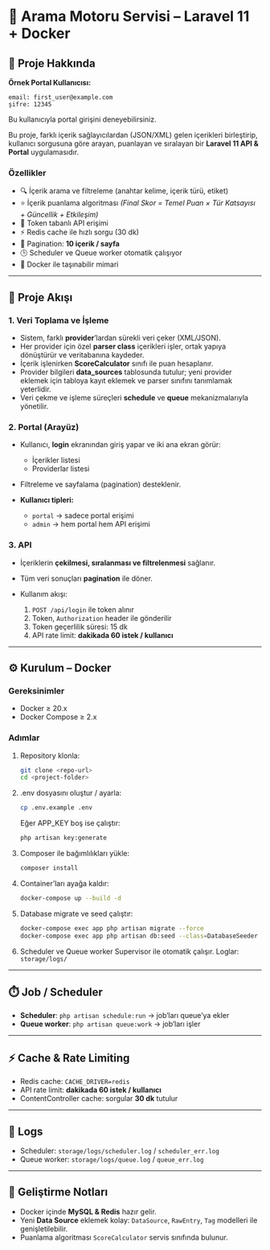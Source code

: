 # 📌 Arama Motoru Servisi – Laravel 11 + Docker

## 🚀 Proje Hakkında

**Örnek Portal Kullanıcısı:**
```
email: first_user@example.com
şifre: 12345
```

Bu kullanıcıyla portal girişini deneyebilirsiniz.

Bu proje, farklı içerik sağlayıcılardan (JSON/XML) gelen içerikleri birleştirip, kullanıcı sorgusuna göre arayan, puanlayan ve sıralayan bir **Laravel 11 API & Portal** uygulamasıdır.

### Özellikler

* 🔍 İçerik arama ve filtreleme (anahtar kelime, içerik türü, etiket)
* ⭐ İçerik puanlama algoritması
  *(Final Skor = Temel Puan × Tür Katsayısı + Güncellik + Etkileşim)*
* 🔑 Token tabanlı API erişimi
* ⚡ Redis cache ile hızlı sorgu (30 dk)
* 📄 Pagination: **10 içerik / sayfa**
* 🕒 Scheduler ve Queue worker otomatik çalışıyor
* 🐳 Docker ile taşınabilir mimari

---

## 🔄 Proje Akışı

### 1. Veri Toplama ve İşleme

* Sistem, farklı **provider**’lardan sürekli veri çeker (XML/JSON).
* Her provider için özel **parser class** içerikleri işler, ortak yapıya dönüştürür ve veritabanına kaydeder.
* İçerik işlenirken **ScoreCalculator** sınıfı ile puan hesaplanır.
* Provider bilgileri **data\_sources** tablosunda tutulur; yeni provider eklemek için tabloya kayıt eklemek ve parser sınıfını tanımlamak yeterlidir.
* Veri çekme ve işleme süreçleri **schedule** ve **queue** mekanizmalarıyla yönetilir.

### 2. Portal (Arayüz)

* Kullanıcı, **login** ekranından giriş yapar ve iki ana ekran görür:

  * İçerikler listesi
  * Providerlar listesi
* Filtreleme ve sayfalama (pagination) desteklenir.
* **Kullanıcı tipleri:**

  * `portal` → sadece portal erişimi
  * `admin` → hem portal hem API erişimi

### 3. API

* İçeriklerin **çekilmesi, sıralanması ve filtrelenmesi** sağlanır.
* Tüm veri sonuçları **pagination** ile döner.
* Kullanım akışı:

  1. `POST /api/login` ile token alınır
  2. Token, `Authorization` header ile gönderilir
  3. Token geçerlilik süresi: 15 dk
  4. API rate limit: **dakikada 60 istek / kullanıcı**

---

## ⚙️ Kurulum – Docker

### Gereksinimler

* Docker ≥ 20.x
* Docker Compose ≥ 2.x

### Adımlar

1. Repository klonla:

   ```bash
   git clone <repo-url>
   cd <project-folder>
   ```
2. .env dosyasını oluştur / ayarla:

   ```bash
   cp .env.example .env
   ```
   Eğer APP_KEY boş ise çalıştır:

   ```bash
   php artisan key:generate
   ```
3. Composer ile bağımlılıkları yükle:

   ```bash
   composer install
   ```
4. Container’ları ayağa kaldır:

   ```bash
   docker-compose up --build -d
   ```
5. Database migrate ve seed çalıştır:

   ```bash
   docker-compose exec app php artisan migrate --force
   docker-compose exec app php artisan db:seed --class=DatabaseSeeder --force
   ```
6. Scheduler ve Queue worker Supervisor ile otomatik çalışır.
   Loglar: `storage/logs/`

---

## ⏱️ Job / Scheduler

* **Scheduler**: `php artisan schedule:run` → job’ları queue’ya ekler
* **Queue worker**: `php artisan queue:work` → job’ları işler

---

## ⚡ Cache & Rate Limiting

* Redis cache: `CACHE_DRIVER=redis`
* API rate limit: **dakikada 60 istek / kullanıcı**
* ContentController cache: sorgular **30 dk** tutulur

---

## 📑 Logs

* Scheduler: `storage/logs/scheduler.log` / `scheduler_err.log`
* Queue worker: `storage/logs/queue.log` / `queue_err.log`

---

## 🔧 Geliştirme Notları

* Docker içinde **MySQL & Redis** hazır gelir.
* Yeni **Data Source** eklemek kolay: `DataSource`, `RawEntry`, `Tag` modelleri ile genişletilebilir.
* Puanlama algoritması `ScoreCalculator` servis sınıfında bulunur.
